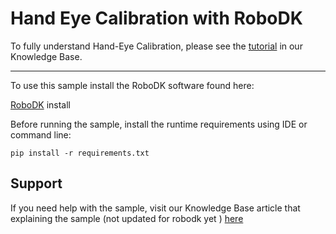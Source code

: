# Hand Eye Calibration with RoboDK

To fully understand Hand-Eye Calibration, please see the [tutorial](https://support.zivid.com/latest/academy/applications/hand-eye.html) in our Knowledge Base.

-----------------
To use this sample install the RoboDK software found here:

[RoboDK](https://robodk.com/download) install 

Before running the sample, install the runtime requirements using IDE or command line:

    pip install -r requirements.txt

## Support
If you need help with the sample, visit our Knowledge Base article that explaining the sample (not updated for robodk yet ) [here](help.zivid.com)
